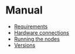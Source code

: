 # Manual
- [Requirements](./requirements.md)
- [Hardware connections](./hard-con.md)
- [Running the nodes](./node-run.md)
- [Versions](./updates.md)
